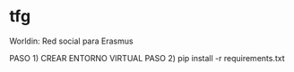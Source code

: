# tfg
Worldin: Red social para Erasmus

PASO 1) CREAR ENTORNO VIRTUAL
PASO 2) pip install -r requirements.txt

